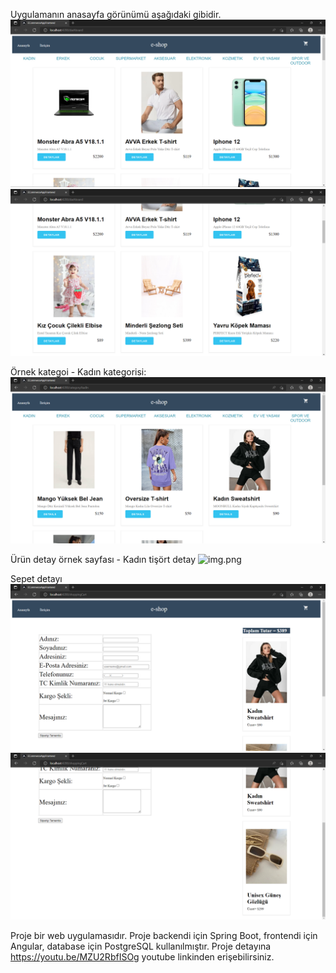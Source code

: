 Uygulamanın anasayfa görünümü aşağıdaki gibidir.
![img.png](home-page.png)
![img.png](home-page-2.png)

Örnek kategoi - Kadın kategorisi:
![img.png](woman-category.png)

Ürün detay örnek sayfası - Kadın tişört detay 
![img.png](woman-thsirt-detail)

Sepet detayı
![img.png](basket1.png)
![img.png](basket2.png)


Proje bir web uygulamasıdır. Proje backendi için Spring Boot, frontendi için Angular, database için PostgreSQL kullanılmıştır.
Proje detayına https://youtu.be/MZU2RbfISOg youtube linkinden erişebilirsiniz.